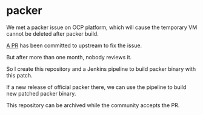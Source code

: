 # packer
We met a packer issue on OCP platform, which will cause the temporary VM cannot be deleted after packer build.

[A PR](https://github.com/hashicorp/packer-plugin-openstack/pull/94) has been committed to upstream to fix the issue.

But after more than one month, nobody reviews it.

So I create this repository and a Jenkins pipeline to build packer binary with this patch.

If a new release of official packer there, we can use the pipeline to build new patched packer binary.

This repository can be archived while the community accepts the PR.
